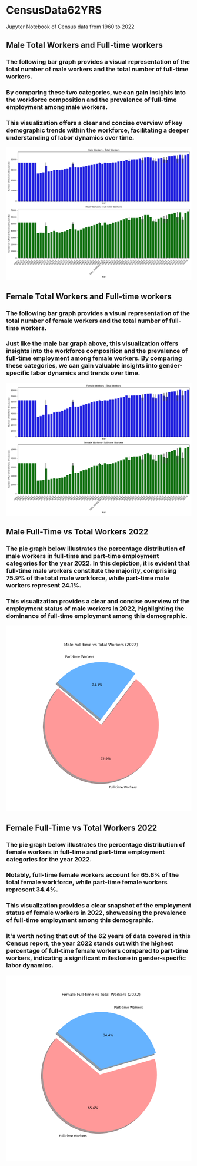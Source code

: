 # CensusData62YRS
Jupyter Notebook of Census data from 1960 to 2022

## Male Total Workers and Full-time workers
### The following bar graph provides a visual representation of the total number of male workers and the total number of full-time workers.
### By comparing these two categories, we can gain insights into the workforce composition and the prevalence of full-time employment among male workers. 
### This visualization offers a clear and concise overview of key demographic trends within the workforce, facilitating a deeper understanding of labor dynamics over time.
![Male Workers](https://github.com/itcoder78/CensusData62YRS/blob/main/Male%20Workers.png)

## Female Total Workers and Full-time workers
### The following bar graph provides a visual representation of the total number of female workers and the total number of full-time workers.
### Just like the male bar graph above, this visualization offers insights into the workforce composition and the prevalence of full-time employment among female workers. By comparing these categories, we can gain valuable insights into gender-specific labor dynamics and trends over time.

![Female Workers](https://github.com/itcoder78/CensusData62YRS/blob/main/Female%20Workers.png)

## Male Full-Time vs Total Workers 2022
### The pie graph below illustrates the percentage distribution of male workers in full-time and part-time employment categories for the year 2022. In this depiction, it is evident that full-time male workers constitute the majority, comprising 75.9% of the total male workforce, while part-time male workers represent 24.1%.
### This visualization provides a clear and concise overview of the employment status of male workers in 2022, highlighting the dominance of full-time employment among this demographic.
![Male 2022](https://github.com/itcoder78/CensusData62YRS/blob/main/Male%20Full-time%20vs%20Total%20Workers.png)

## Female Full-Time vs Total Workers 2022
### The pie graph below illustrates the percentage distribution of female workers in full-time and part-time employment categories for the year 2022.
### Notably, full-time female workers account for 65.6% of the total female workforce, while part-time female workers represent 34.4%.
### This visualization provides a clear snapshot of the employment status of female workers in 2022, showcasing the prevalence of full-time employment among this demographic.
### It's worth noting that out of the 62 years of data covered in this Census report, the year 2022 stands out with the highest percentage of full-time female workers compared to part-time workers, indicating a significant milestone in gender-specific labor dynamics.
![Female 2022](https://github.com/itcoder78/CensusData62YRS/blob/main/Female%20Full-time%20vs%20Total%20Workers.png)

